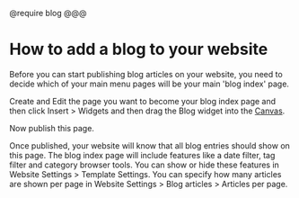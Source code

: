 @require blog
@@@

# How to add a blog to your website

Before you can start publishing blog articles on your website, you need to decide which of your main menu pages will be your main 'blog index' page. 

Create and Edit the page you want to become your blog index page and then click Insert > Widgets and then drag the Blog widget into the [Canvas](#/popup/canvas). 

Now publish this page. 

Once published, your website will know that all blog entries should show on this page. The blog index page will include features like a date filter, tag filter and category browser tools. You can show or hide these features in Website Settings > Template Settings. You can specify how many articles are shown per page in Website Settings > Blog articles > Articles per page.